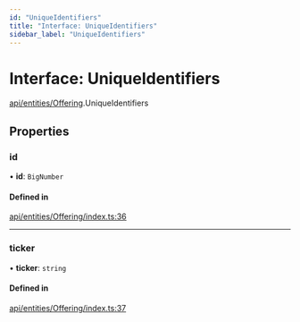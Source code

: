 ```yaml
---
id: "UniqueIdentifiers"
title: "Interface: UniqueIdentifiers"
sidebar_label: "UniqueIdentifiers"
---
```


# Interface: UniqueIdentifiers

[api/entities/Offering](../../../../../modules/API/Entities/Offering/Offering.md).UniqueIdentifiers

## Properties

### id

• **id**: `BigNumber`

#### Defined in

[api/entities/Offering/index.ts:36](https://github.com/PolymeshAssociation/polymesh-sdk/blob/15be87e8/src/api/entities/Offering/index.ts#L36)

___

### ticker

• **ticker**: `string`

#### Defined in

[api/entities/Offering/index.ts:37](https://github.com/PolymeshAssociation/polymesh-sdk/blob/15be87e8/src/api/entities/Offering/index.ts#L37)
